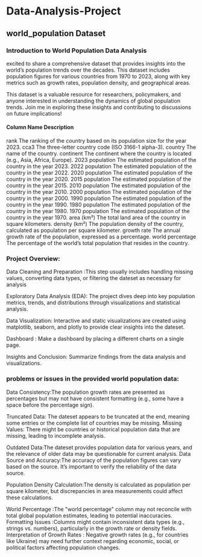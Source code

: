 # Data-Analysis-Project

## world_population Dataset

### Introduction to World Population Data Analysis
excited to share a comprehensive dataset that provides insights into the world’s population trends over the decades. This dataset includes population figures for various countries from 1970 to 2023, along with key metrics such as growth rates, population density, and geographical areas.

This dataset is a valuable resource for researchers, policymakers, and anyone interested in understanding the dynamics of global population trends. Join me in exploring these insights and contributing to discussions on future implications!


#### Column Name	Description
rank	The ranking of the country based on its population size for the year 2023.
cca3	The three-letter country code (ISO 3166-1 alpha-3).
country	The name of the country.
continent	The continent where the country is located (e.g., Asia, Africa, Europe).
2023 population	The estimated population of the country in the year 2023.
2022 population	The estimated population of the country in the year 2022.
2020 population	The estimated population of the country in the year 2020.
2015 population	The estimated population of the country in the year 2015.
2010 population	The estimated population of the country in the year 2010.
2000 population	The estimated population of the country in the year 2000.
1990 population	The estimated population of the country in the year 1990.
1980 population	The estimated population of the country in the year 1980.
1970 population	The estimated population of the country in the year 1970.
area (km²)	The total land area of the country in square kilometers.
density (km²)	The population density of the country, calculated as population per square kilometer.
growth rate	The annual growth rate of the population, expressed as a percentage.
world percentage	The percentage of the world’s total population that resides in the country.


### Project Overview:
Data Cleaning and Preparation :This step usually includes handling missing values, converting data types, or filtering the dateset as necessary for analysis

Exploratory Data Analysis (EDA): The project dives deep into key population metrics, trends, and distributions through visualizations and statistical analysis.

Data Visualization: Interactive and static visualizations are created using matplotlib, seaborn, and plotly to provide clear insights into the dateset.

 Dashboard : Make a dashboard by placing a different charts on a single page.
 
Insights and Conclusion: Summarize findings from the data analysis and visualizations.

### problems or issues in the provided world population data:


Data Consistency:The population growth rates are presented as percentages but may not have consistent formatting (e.g., some have a space before the percentage sign).

Truncated Data: The dateset appears to be truncated at the end, meaning some entries or the complete list of countries may be missing.
Missing Values: There might be countries or historical population data that are missing, leading to incomplete analysis.

Outdated Data:The dateset provides population data for various years, and the relevance of older data may be questionable for current analysis.
Data Source and Accuracy:The accuracy of the population figures can vary based on the source. It’s important to verify the reliability of the data source.

Population Density Calculation:The density is calculated as population per square kilometer, but discrepancies in area measurements could affect these calculations.

World Percentage :The "world percentage" column may not reconcile with total global population estimates, leading to potential inaccuracies.
Formatting Issues :Columns might contain inconsistent data types (e.g., strings vs. numbers), particularly in the growth rate or density fields.
Interpretation of Growth Rates : Negative growth rates (e.g., for countries like Ukraine) may need further context regarding economic, social, or political factors affecting population changes.




